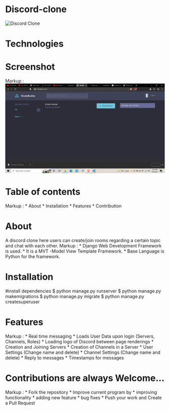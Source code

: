 # Discord-clone
 ![Discord Clone](https://encrypted-tbn0.gstatic.com/images?q=tbn:ANd9GcTysY7z6bIFy61MVQHGEK-f8xO2BpW5Ln_z-A&usqp=CAU "Discord Clone")

# Technologies
# Screenshot
Markup : ![picture alt](./static/images/ss.png "StudyBuddy")

# Table of contents
Markup : * About
         * Installation
         * Features
         * Contribution

# About
A discord clone here users can create/join rooms regarding a certain topic and chat with each other.
Markup : * Django Web Development Framework is used.
         * It is a MVT -Model View Template Framework.
         * Base Language is Python for the framework.

# Installation
#install dependencies
$ python manage.py runserver
$ python manage.py makemigrations
$ python manage.py migrate
$ python manage.py createsuperuser

# Features
Markup : * Real time messaging
         * Loads User Data upon login (Servers, Channels, Roles)
         * Loading logo of Discord between page renderings
         * Creation and Joining Servers
         * Creation of Channels in a Server
         * User Settings (Change name and delete)
         * Channel Settings (Change name and delete)
         * Reply to messages
         * Timestamps for messages

# Contributions are always Welcome...

Markup : * Fork the repository
         * Improve current program by
         * improving functionality
         * adding new feature
         * bug fixes
         * Push your work and Create a Pull Request